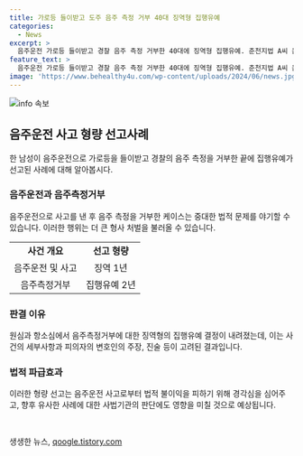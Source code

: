 ```yaml
---
title: 가로등 들이받고 도주 음주 측정 거부 40대 징역형 집행유예
categories:
  - News
excerpt: >
  음주운전 가로등 들이받고 경찰 음주 측정 거부한 40대에 징역형 집행유예. 춘천지법 A씨 음주측정거부·사고 후 미조치 혐의 유죄 판결, 1년 징역형을 선고하였으나 집행유예 2년으로 확정. A씨는 지난해 12월 강원도 음주운전으로 가로등을 들이받고 경찰 음주 측정을 세 차례 거부한 혐의. 1심은 폭력적 모습 없다며 징역형 집행유예 결정. A씨의 소속경찰서는 지난 12월 운전면허 취소하고 징역 10개월 구형.
feature_text: >
  음주운전 가로등 들이받고 경찰 음주 측정 거부한 40대에 징역형 집행유예. 춘천지법 A씨 음주측정거부·사고 후 미조치 혐의 유죄 판결, 1년 징역형을 선고하였으나 집행유예 2년으로 확정. A씨는 지난해 12월 강원도 음주운전으로 가로등을 들이받고 경찰 음주 측정을 세 차례 거부한 혐의. 1심은 폭력적 모습 없다며 징역형 집행유예 결정. A씨의 소속경찰서는 지난 12월 운전면허 취소하고 징역 10개월 구형.
image: 'https://www.behealthy4u.com/wp-content/uploads/2024/06/news.jpg'
---
```


<p><img src="https://www.behealthy4u.com/wp-content/uploads/2024/06/news.jpg" alt="info 속보" /></p>

<h2 data-ke-size="size26">음주운전 사고 형량 선고사례</h2>

<p data-ke-size="size16">한 남성이 음주운전으로 가로등을 들이받고 경찰의 음주 측정을 거부한 끝에 집행유예가 선고된 사례에 대해 알아봅시다.</p>

<h3>음주운전과 음주측정거부</h3>

<p data-ke-size="size16">음주운전으로 사고를 낸 후 음주 측정을 거부한 케이스는 중대한 법적 문제를 야기할 수 있습니다. 이러한 행위는 더 큰 형사 처벌을 불러올 수 있습니다.</p>

<table>
    <tr>
        <td style="text-align: center; height: 17px;"><b>사건 개요</b></td>
        <td style="text-align: center; height: 17px;"><b>선고 형량</b></td>
    </tr>
    <tr>
        <td style="text-align: center; height: 17px;">음주운전 및 사고</td>
        <td style="text-align: center; height: 17px;">징역 1년</td>
    </tr>
    <tr>
        <td style="text-align: center; height: 17px;">음주측정거부</td>
        <td style="text-align: center; height: 17px;">집행유예 2년</td>
    </tr>
</table>

<h3>판결 이유</h3>

<p data-ke-size="size16">원심과 항소심에서 음주측정거부에 대한 징역형의 집행유예 결정이 내려졌는데, 이는 사건의 세부사항과 피의자의 변호인의 주장, 진술 등이 고려된 결과입니다.</p>

<h3>법적 파급효과</h3>

<p data-ke-size="size16">이러한 형량 선고는 음주운전 사고로부터 법적 불이익을 피하기 위해 경각심을 심어주고, 향후 유사한 사례에 대한 사법기관의 판단에도 영향을 미칠 것으로 예상됩니다.</p>

<p data-ke-size="size16">&nbsp;</p>
생생한 뉴스, <a href="https://qoogle.tistory.com" rel="dofollow">qoogle.tistory.com</a>


